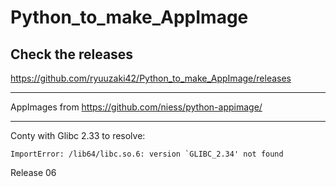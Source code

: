 # Python_to_make_AppImage

## Check the releases
https://github.com/ryuuzaki42/Python_to_make_AppImage/releases

---
AppImages from https://github.com/niess/python-appimage/

---
Conty with Glibc 2.33 to resolve:

    ImportError: /lib64/libc.so.6: version `GLIBC_2.34' not found

Release 06
